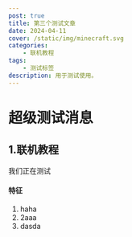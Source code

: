 ```yaml
---
post: true
title: 第三个测试文章
date: 2024-04-11
cover: /static/img/minecraft.svg
categories:
    - 联机教程
tags:
    - 测试标签
description: 用于测试使用。
---
```


# 超级测试消息

## 1.联机教程

我们正在测试

#### 特征

1. haha
2. 2aaa
3. dasda
